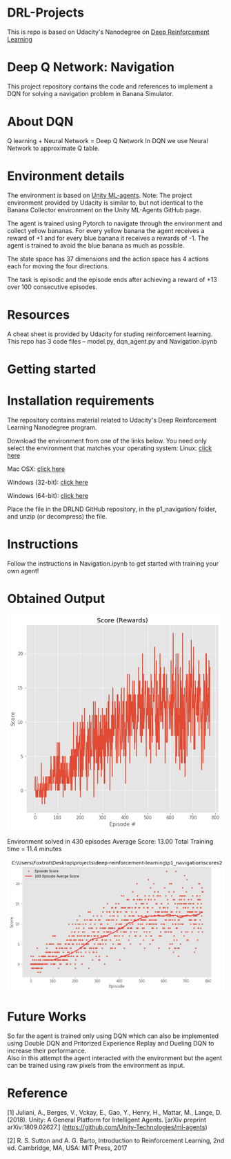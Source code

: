 # DRL-Projects
This is repo is based on Udacity's Nanodegree on [Deep Reinforcement Learning](https://www.udacity.com/course/deep-reinforcement-learning-nanodegree--nd893) 

# Deep Q Network: Navigation
This project repository contains the code and references to implement a DQN for solving a navigation problem in Banana Simulator.

# About DQN
Q learning + Neural Network  = Deep Q Network 
In DQN we use Neural Network to approximate Q table.

# Environment details
The environment is based on [Unity ML-agents](https://github.com/Unity-Technologies/ml-agents).
Note: The project environment provided by Udacity is similar to, but not identical to the Banana Collector environment on the Unity ML-Agents GitHub page.

The agent is trained using Pytorch to navigate through the environment and  collect yellow bananas.  For every yellow banana the agent receives a reward of +1 and for every blue banana it receives a rewards of -1.  The agent is trained to avoid the blue banana as much as possible.

The state space has 37 dimensions and the action space has 4 actions each for  moving the four directions.

The task is episodic and the episode ends after achieving a reward of +13 over 100 consecutive episodes.

# Resources
A cheat sheet is provided by Udacity for studing reinforcement learning.
This repo has 3 code files – model.py, dqn_agent.py and Navigation.ipynb

# Getting started
# Installation requirements
The repository contains material related to Udacity's Deep Reinforcement Learning Nanodegree program.

Download the environment from one of the links below. You need only select the environment that matches your operating system:
Linux: [click here](https://s3-us-west-1.amazonaws.com/udacity-drlnd/P1/Banana/Banana_Linux.zip)

Mac OSX: [click here](https://s3-us-west-1.amazonaws.com/udacity-drlnd/P1/Banana/Banana.app.zip)

Windows (32-bit): [click here](https://s3-us-west-1.amazonaws.com/udacity-drlnd/P1/Banana/Banana_Windows_x86.zip)

Windows (64-bit): [click here](https://s3-us-west-1.amazonaws.com/udacity-drlnd/P1/Banana/Banana_Windows_x86_64.zip)

Place the file in the DRLND GitHub repository, in the p1_navigation/ folder, and unzip (or decompress) the file.
# Instructions
Follow the instructions in Navigation.ipynb to get started with training your own agent!

# Obtained Output
![score](https://github.com/vickyskarthik/DRL-Projects/blob/master/output/score_vs_episodes_dqn.png)

Environment solved in 430 episodes 
Average Score: 13.00
Total Training time = 11.4 minutes

![score](https://github.com/vickyskarthik/DRL-Projects/blob/master/output/score_vs_episodes_dqn2.png)


# Future Works
So far the agent is trained only using DQN which can also be implemented using Double DQN and Pritorized Experience Replay and Dueling DQN to increase their performance.   
Also in this attempt the agent interacted with the environment but the agent can be trained using raw pixels from the environment as input.

# Reference
[1] Juliani, A., Berges, V., Vckay, E., Gao, Y., Henry, H., Mattar, M., Lange, D. (2018). Unity: A General Platform for Intelligent Agents. [arXiv preprint arXiv:1809.02627.] (https://github.com/Unity-Technologies/ml-agents)

[2] R. S. Sutton and A. G. Barto, Introduction to Reinforcement Learning, 2nd ed. Cambridge, MA, USA: MIT Press, 2017

